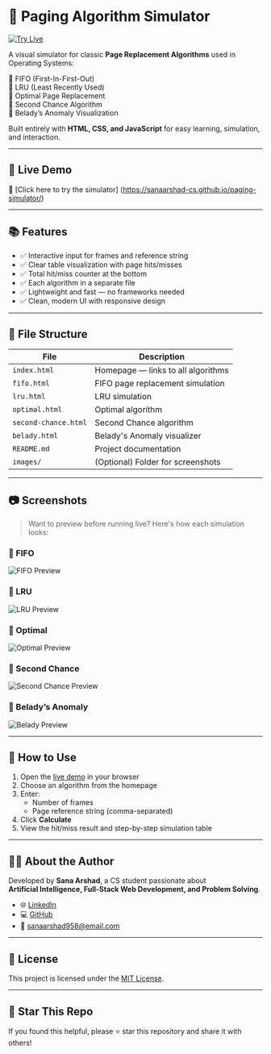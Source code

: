 # 📄 Paging Algorithm Simulator

[![Try Live](https://img.shields.io/badge/Try%20Live-Click%20Here-brightgreen?style=for-the-badge)](https://sanaarshad-cs.github.io/paging-simulator/)


A visual simulator for classic **Page Replacement Algorithms** used in Operating Systems:

🔹 FIFO (First-In-First-Out)  
🔹 LRU (Least Recently Used)  
🔹 Optimal Page Replacement  
🔹 Second Chance Algorithm  
🔹 Belady’s Anomaly Visualization  

Built entirely with **HTML, CSS, and JavaScript** for easy learning, simulation, and interaction.

---

## 🚀 Live Demo

🎯 [Click here to try the simulator] (https://sanaarshad-cs.github.io/paging-simulator/)

---

## 📚 Features

- ✅ Interactive input for frames and reference string
- ✅ Clear table visualization with page hits/misses
- ✅ Total hit/miss counter at the bottom
- ✅ Each algorithm in a separate file
- ✅ Lightweight and fast — no frameworks needed
- ✅ Clean, modern UI with responsive design

---

## 📁 File Structure

| File | Description |
|------|-------------|
| `index.html` | Homepage — links to all algorithms |
| `fifo.html` | FIFO page replacement simulation |
| `lru.html` | LRU simulation |
| `optimal.html` | Optimal algorithm |
| `second-chance.html` | Second Chance algorithm |
| `belady.html` | Belady's Anomaly visualizer |
| `README.md` | Project documentation |
| `images/` | (Optional) Folder for screenshots |

---

## 📷 Screenshots

> Want to preview before running live? Here's how each simulation looks:

### 🔹 FIFO
![FIFO Preview](images/fifo.png)

### 🔹 LRU
![LRU Preview](images/lru.png)

### 🔹 Optimal
![Optimal Preview](images/optimal.png)

### 🔹 Second Chance
![Second Chance Preview](images/second-chance.png)

### 🔹 Belady’s Anomaly
![Belady Preview](images/belady.png)

---

## 🧠 How to Use

1. Open the [live demo](https://sanaarshad-cs.github.io/paging-simulator/) in your browser
2. Choose an algorithm from the homepage
3. Enter:
   - Number of frames
   - Page reference string (comma-separated)
4. Click **Calculate**
5. View the hit/miss result and step-by-step simulation table

---

## 👩‍💻 About the Author

Developed by **Sana Arshad**, a CS student passionate about  
**Artificial Intelligence, Full-Stack Web Development, and Problem Solving**.

- 🌐 [LinkedIn](https://linkedin.com/in/your-link) 
- 💻 [GitHub](https://github.com/sanaarshad-cs)
- 📧 sanaarshad958@email.com 

---

## 📄 License

This project is licensed under the [MIT License](LICENSE).

---

## 🌟 Star This Repo

If you found this helpful, please ⭐ star this repository and share it with others!
